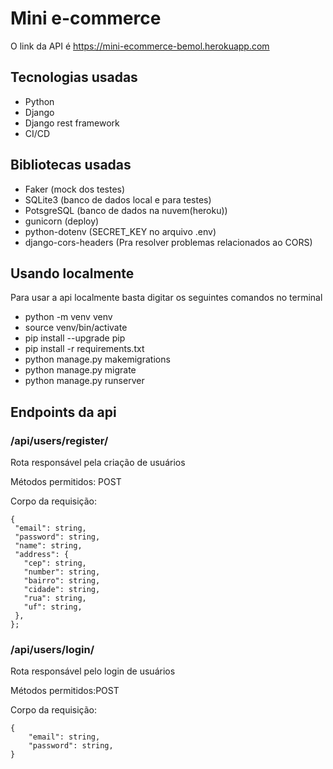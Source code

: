 # Mini e-commerce
O link da API é https://mini-ecommerce-bemol.herokuapp.com

## Tecnologias usadas
- Python
- Django
- Django rest framework
- CI/CD

## Bibliotecas usadas
- Faker (mock dos testes)
- SQLite3 (banco de dados local e para testes)
- PotsgreSQL (banco de dados na nuvem(heroku))
- gunicorn (deploy)
- python-dotenv (SECRET_KEY no arquivo .env)
- django-cors-headers (Pra resolver problemas relacionados ao CORS)

## Usando localmente
Para usar a api localmente basta digitar os seguintes comandos no terminal
- python -m venv venv
- source venv/bin/activate
- pip install --upgrade pip
- pip install -r requirements.txt
- python manage.py makemigrations
- python manage.py migrate
- python manage.py runserver

## Endpoints da api
### /api/users/register/
Rota responsável pela criação de usuários

Métodos permitidos: POST

Corpo da requisição:


```
{
 ​"email​": ​string​,
 ​"password​": ​string​,
 ​"name​": ​string​,
 ​"address​": ​{
   ​"cep​": ​string​,
   ​"number​": ​string​,
   ​"bairro​": ​string​,
   ​"cidade​": ​string​,
   ​"rua​": ​string​,
   ​"uf​": ​string​,
 ​}​,
}​;
```
### /api/users/login/
Rota responsável pelo login de usuários

Métodos permitidos:POST

Corpo da requisição:

```
{
    "email​": ​string​,
    "password​": ​string​,
}
```
